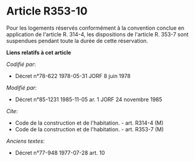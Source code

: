 # Article R353-10

Pour les logements réservés conformément à la convention conclue en application de l'article R. 314-4, les dispositions de
l'article R. 353-7 sont suspendues pendant toute la durée de cette réservation.

**Liens relatifs à cet article**

_Codifié par_:

  - Décret n°78-622 1978-05-31 JORF 8 juin 1978

_Modifié par_:

  - Décret n°85-1231 1985-11-05 ar. 1 JORF 24 novembre 1985

_Cite_:

  - Code de la construction et de l'habitation. - art. R314-4 (M)
  - Code de la construction et de l'habitation. - art. R353-7 (M)

_Anciens textes_:

  - Décret n°77-948 1977-07-28 art. 10
